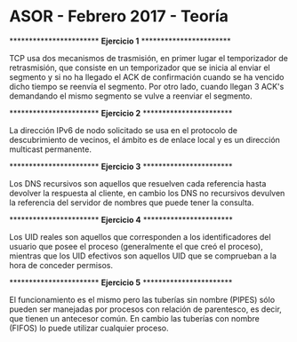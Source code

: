 # ASOR - Febrero 2017 - Teoría

*********************** **Ejercicio 1** ***********************

TCP usa dos mecanismos de trasmisión, en primer lugar el temporizador de retrasmisión, que consiste en un temporizador que se inicia al enviar el segmento y si no ha llegado el ACK de confirmación cuando se ha vencido dicho tiempo se reenvía el segmento. Por otro lado, cuando llegan 3 ACK's demandando el mismo segmento se vulve a reenviar el segmento.

*********************** **Ejercicio 2** ***********************

La dirección IPv6 de nodo solicitado se usa en el protocolo de descubrimiento de vecinos, el ámbito es de enlace local y es un dirección multicast permanente.

*********************** **Ejercicio 3** ***********************

Los DNS recursivos son aquellos que resuelven cada referencia hasta devolver la respuesta al cliente, en cambio los DNS no recursivos devulven la referencia del servidor de nombres que puede tener la consulta. 

*********************** **Ejercicio 4** ***********************

Los UID reales son aquellos que corresponden a los identificadores del usuario que posee el proceso (generalmente el que creó el proceso), mientras que los UID efectivos son aquellos UID que se comprueban a la hora de conceder permisos.

*********************** **Ejercicio 5** ***********************

El funcionamiento es el mismo pero las tuberías sin nombre (PIPES) sólo pueden ser manejadas por procesos con relación de parentesco, es decir, que tienen un antecesor común. En cambio las tuberías con nombre (FIFOS) lo puede utilizar cualquier proceso.
